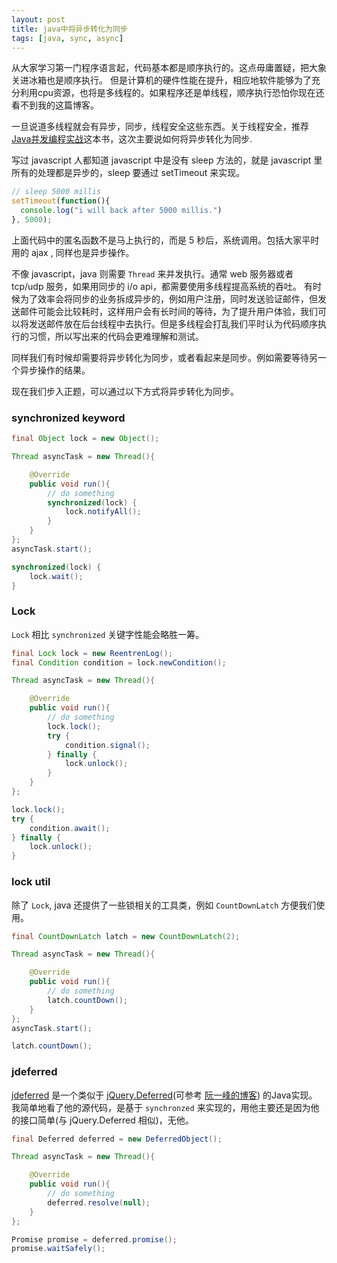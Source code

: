 ```yaml
---
layout: post
title: java中将异步转化为同步
tags: [java, sync, async]
---
```


从大家学习第一门程序语言起，代码基本都是顺序执行的。这点毋庸置疑，把大象关进冰箱也是顺序执行。
但是计算机的硬件性能在提升，相应地软件能够为了充分利用cpu资源，也将是多线程的。如果程序还是单线程，顺序执行恐怕你现在还看不到我的这篇博客。

一旦说道多线程就会有异步，同步，线程安全这些东西。关于线程安全，推荐[Java并发编程实战](http://book.douban.com/subject/10484692/)这本书，这次主要说如何将异步转化为同步.

写过 javascript 人都知道 javascript 中是没有 sleep 方法的，就是 javascript 里所有的处理都是异步的，sleep 要通过 setTimeout 来实现。

```javascript
// sleep 5000 millis
setTimeout(function(){
  console.log("i will back after 5000 millis.")
}, 5000);
```

上面代码中的匿名函数不是马上执行的，而是 5 秒后，系统调用。包括大家平时用的 ajax , 同样也是异步操作。

不像 javascript，java 则需要 `Thread` 来并发执行。通常 web 服务器或者 tcp/udp 服务，如果用同步的 i/o api，都需要使用多线程提高系统的吞吐。
有时候为了效率会将同步的业务拆成异步的，例如用户注册，同时发送验证邮件，但发送邮件可能会比较耗时，这样用户会有长时间的等待，为了提升用户体验，我们可以将发送邮件放在后台线程中去执行。但是多线程会打乱我们平时认为代码顺序执行的习惯，所以写出来的代码会更难理解和测试。

同样我们有时候却需要将异步转化为同步，或者看起来是同步。例如需要等待另一个异步操作的结果。

现在我们步入正题，可以通过以下方式将异步转化为同步。

### synchronized keyword

```java
final Object lock = new Object();

Thread asyncTask = new Thread(){

    @Override
    public void run(){
        // do something
        synchronized(lock) {
            lock.notifyAll();
        }
    }
};
asyncTask.start();

synchronized(lock) {
    lock.wait();
}
```

### Lock

`Lock` 相比 `synchronized` 关键字性能会略胜一筹。

```java
final Lock lock = new ReentrenLog();
final Condition condition = lock.newCondition();

Thread asyncTask = new Thread(){

    @Override
    public void run(){
        // do something
        lock.lock();
        try {
            condition.signal();
        } finally {
            lock.unlock();
        }
    }
};

lock.lock();
try {
    condition.await();
} finally {
    lock.unlock();
}
```

### lock util

除了 `Lock`, java 还提供了一些锁相关的工具类，例如 `CountDownLatch` 方便我们使用。

```java
final CountDownLatch latch = new CountDownLatch(2);

Thread asyncTask = new Thread(){

    @Override
    public void run(){
        // do something
        latch.countDown();
    }
};
asyncTask.start();

latch.countDown();
```

### jdeferred

[jdeferred](https://github.com/jdeferred/jdeferred) 是一个类似于 [jQuery.Deferred](http://api.jquery.com/category/deferred-object/)(可参考 [阮一峰的博客](http://www.ruanyifeng.com/blog/2011/08/a_detailed_explanation_of_jquery_deferred_object.html)) 的Java实现。 我简单地看了他的源代码，是基于 `synchronzed` 来实现的，用他主要还是因为他的接口简单(与 jQuery.Deferred 相似)，无他。

```java
final Deferred deferred = new DeferredObject();

Thread asyncTask = new Thread(){

    @Override
    public void run(){
        // do something
        deferred.resolve(null);
    }
};

Promise promise = deferred.promise();
promise.waitSafely();
```
